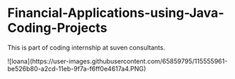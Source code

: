 # Financial-Applications-using-Java-Coding-Projects
<p>
This is part of coding internship at suven consultants.</p>
![loana](https://user-images.githubusercontent.com/65859795/115555961-be526b80-a2cd-11eb-9f7a-f6ff0e4617a4.PNG)
